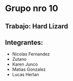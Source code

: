 # Grupo nro 10
## Trabajo: Hard Lizard
## Integrantes:
- Nicolas Fernandez
- Zutano
- Karen Junco
- Matias Gonzalez
- Lucas Herlan